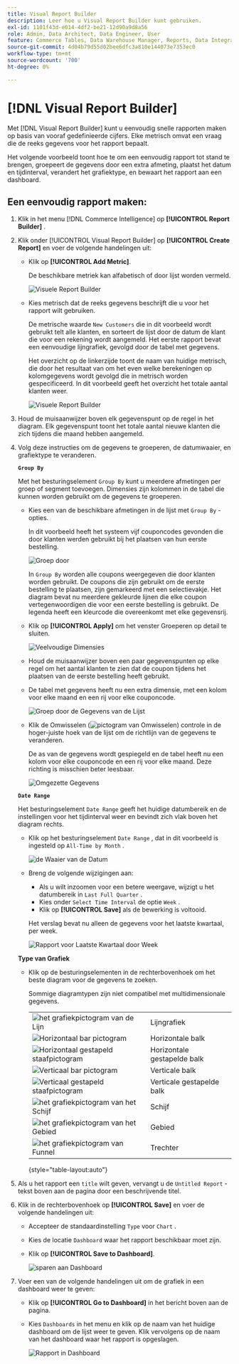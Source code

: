 ```yaml
---
title: Visual Report Builder
description: Leer hoe u Visual Report Builder kunt gebruiken.
exl-id: 1101f43d-e014-4df2-be21-12d90a9d8a56
role: Admin, Data Architect, Data Engineer, User
feature: Commerce Tables, Data Warehouse Manager, Reports, Data Integration
source-git-commit: 4d04b79d55d02bee6dfc3a810e144073e7353ec0
workflow-type: tm+mt
source-wordcount: '700'
ht-degree: 0%

---
```


# [!DNL Visual Report Builder]

Met [!DNL Visual Report Builder] kunt u eenvoudig snelle rapporten maken op basis van vooraf gedefinieerde cijfers. Elke metrisch omvat een vraag die de reeks gegevens voor het rapport bepaalt.

Het volgende voorbeeld toont hoe te om een eenvoudig rapport tot stand te brengen, groepeert de gegevens door een extra afmeting, plaatst het datum en tijdinterval, verandert het grafiektype, en bewaart het rapport aan een dashboard.

## Een eenvoudig rapport maken:

1. Klik in het menu [!DNL Commerce Intelligence] op **[!UICONTROL Report Builder]** .

1. Klik onder [!UICONTROL Visual Report Builder] op **[!UICONTROL Create Report]** en voer de volgende handelingen uit:

   * Klik op **[!UICONTROL Add Metric]**.

     De beschikbare metriek kan alfabetisch of door lijst worden vermeld.

     ![ Visuele Report Builder ](../../assets/magento-bi-visual-report-builder-add-metric.png)

   * Kies metrisch [ ](../../data-user/reports/ess-manage-data-metrics.md) dat de reeks gegevens beschrijft die u voor het rapport wilt gebruiken.

     De metrische waarde `New Customers` die in dit voorbeeld wordt gebruikt telt alle klanten, en sorteert de lijst door de datum de klant die voor een rekening wordt aangemeld. Het eerste rapport bevat een eenvoudige lijngrafiek, gevolgd door de tabel met gegevens.

     Het overzicht op de linkerzijde toont de naam van huidige metrisch, die door het resultaat van om het even welke berekeningen op kolomgegevens wordt gevolgd die in metrisch worden gespecificeerd. In dit voorbeeld geeft het overzicht het totale aantal klanten weer.

     ![ Visuele Report Builder ](../../assets/magento-bi-report-builder-untitled.png)

1. Houd de muisaanwijzer boven elk gegevenspunt op de regel in het diagram. Elk gegevenspunt toont het totale aantal nieuwe klanten die zich tijdens die maand hebben aangemeld.

1. Volg deze instructies om de gegevens te groeperen, de datumwaaier, en grafiektype te veranderen.

   **`Group By`**

   Met het besturingselement `Group By` kunt u meerdere afmetingen per groep of segment toevoegen. Dimensies zijn kolommen in de tabel die kunnen worden gebruikt om de gegevens te groeperen.

   * Kies een van de beschikbare afmetingen in de lijst met `Group By` -opties.

     In dit voorbeeld heeft het systeem vijf couponcodes gevonden die door klanten werden gebruikt bij het plaatsen van hun eerste bestelling.

     ![ Groep door ](../../assets/magento-bi-report-builder-group-by-dimensions.png)

     In `Group By` worden alle coupons weergegeven die door klanten worden gebruikt. De coupons die zijn gebruikt om de eerste bestelling te plaatsen, zijn gemarkeerd met een selectievakje. Het diagram bevat nu meerdere gekleurde lijnen die elke coupon vertegenwoordigen die voor een eerste bestelling is gebruikt. De legenda heeft een kleurcode die overeenkomt met elke gegevensrij.

   * Klik op **[!UICONTROL Apply]** om het venster Groeperen op detail te sluiten.

     ![ Veelvoudige Dimensies ](../../assets/magento-bi-report-builder-group-by-dimension-detail.png)

   * Houd de muisaanwijzer boven een paar gegevenspunten op elke regel om het aantal klanten te zien dat de coupon tijdens het plaatsen van de eerste bestelling heeft gebruikt.

   * De tabel met gegevens heeft nu een extra dimensie, met een kolom voor elke maand en een rij voor elke couponcode.

     ![ Groep door de Gegevens van de Lijst ](../../assets/magento-bi-report-builder-group-by-table-data.png)

   * Klik de Omwisselen (![ pictogram van Omwisselen ](../../assets/magento-bi-btn-transpose.png)) controle in de hoger-juiste hoek van de lijst om de richtlijn van de gegevens te veranderen.

     De as van de gegevens wordt gespiegeld en de tabel heeft nu een kolom voor elke couponcode en een rij voor elke maand. Deze richting is misschien beter leesbaar.

     ![ Omgezette Gegevens ](../../assets/magento-bi-report-builder-group-by-table-data-transposed.png)

   **`Date Range`**

   Het besturingselement `Date Range` geeft het huidige datumbereik en de instellingen voor het tijdinterval weer en bevindt zich vlak boven het diagram rechts.

   * Klik op het besturingselement `Date Range` , dat in dit voorbeeld is ingesteld op `All-Time by Month` .

     ![ de Waaier van de Datum ](../../assets/magento-bi-report-builder-date-range.png)

   * Breng de volgende wijzigingen aan:

      * Als u wilt inzoomen voor een betere weergave, wijzigt u het datumbereik in `Last Full Quarter` .
      * Kies onder `Select Time Interval` de optie `Week` .
      * Klik op **[!UICONTROL Save]** als de bewerking is voltooid.

     Het verslag bevat nu alleen de gegevens voor het laatste kwartaal, per week.

     ![ Rapport voor Laatste Kwartaal door Week ](../../assets/magento-bi-report-builder-date-range-quarter-by-week-chart.png)

   **Type van Grafiek**

   * Klik op de besturingselementen in de rechterbovenhoek om het beste diagram voor de gegevens te zoeken.

     Sommige diagramtypen zijn niet compatibel met multidimensionale gegevens.

     | | |
     |-----|-----|
     | ![ het grafiekpictogram van de Lijn ](../../assets/magento-bi-btn-chart-line.png) | Lijngrafiek |
     | ![ Horizontaal bar pictogram ](../../assets/magento-bi-btn-chart-horz-bar.png) | Horizontale balk |
     | ![ Horizontaal gestapeld staafpictogram ](../../assets/magento-bi-btn-chart-horz-stacked-bar.png) | Horizontale gestapelde balk |
     | ![ Verticaal bar pictogram ](../../assets/magento-bi-btn-chart-vert-bar.png) | Verticale balk |
     | ![ Verticaal gestapeld staafpictogram ](../../assets/magento-bi-btn-chart-vert-stacked-bar.png) | Verticale gestapelde balk |
     | ![ het grafiekpictogram van het Schijf ](../../assets/magento-bi-btn-chart-pie.png) | Schijf |
     | ![ het grafiekpictogram van het Gebied ](../../assets/magento-bi-btn-chart-area.png) | Gebied |
     | ![ het grafiekpictogram van Funnel ](../../assets/magento-bi-btn-chart-funnel.png) | Trechter |

     {style="table-layout:auto"}

1. Als u het rapport een `title` wilt geven, vervangt u de `Untitled Report` -tekst boven aan de pagina door een beschrijvende titel.

1. Klik in de rechterbovenhoek op **[!UICONTROL Save]** en voer de volgende handelingen uit:

   * Accepteer de standaardinstelling `Type` voor `Chart` .

   * Kies de locatie `Dashboard` waar het rapport beschikbaar moet zijn.

   * Klik op **[!UICONTROL Save to Dashboard]**.

     ![ sparen aan Dashboard ](../../assets/magento-bi-report-builder-save-to-dashboard.png)

1. Voer een van de volgende handelingen uit om de grafiek in een dashboard weer te geven:

   * Klik op **[!UICONTROL Go to Dashboard]** in het bericht boven aan de pagina.

   * Kies `Dashboards` in het menu en klik op de naam van het huidige dashboard om de lijst weer te geven. Klik vervolgens op de naam van het dashboard waar het rapport is opgeslagen.

     ![ Rapport in Dashboard ](../../assets/magento-bi-report-builder-my-dashboard.png)
